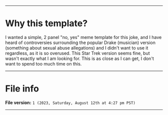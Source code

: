 
***

# Why this template?

I wanted a simple, 2 panel "no, yes" meme template for this joke, and I have heard of controversies surrounding the popular Drake (musician) version (something about sexual abuse allegations) and I didn't want to use it regardless, as it is so overused. This Star Trek version seems fine, but wasn't exactly what I am looking for. This is as close as I can get, I don't want to spend too much time on this.

***

# File info

**File version:** `1 (2023, Saturday, August 12th at 4:27 pm PST)`

***

